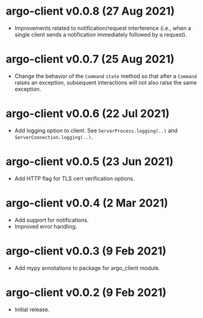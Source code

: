 # argo-client v0.0.8 (27 Aug 2021)
+ Improvements related to notification/request interference
  (i.e., when a single client sends a notification immediately
   followed by a request).

# argo-client v0.0.7 (25 Aug 2021)
+ Change the behavior of the `Command` `state` method so that after a `Command`
  raises an exception, subsequent interactions will not also raise the same
  exception.

# argo-client v0.0.6 (22 Jul 2021)
+ Add logging option to client. See `ServerProcess.logging(..)` and
  `ServerConnection.logging(..)`.

# argo-client v0.0.5 (23 Jun 2021)
+ Add HTTP flag for TLS cert verification options.

# argo-client v0.0.4 (2 Mar 2021)
+ Add support for notifications.
+ Improved error handling.

# argo-client v0.0.3 (9 Feb 2021)
+ Add mypy annotations to package for argo_client module.

# argo-client v0.0.2 (9 Feb 2021)
+ Initial release.

